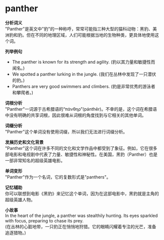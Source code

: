 # panther

**分析词义**  
"Panther"是英文中"豹"的一种称呼，常常可能指三种大型的猫科动物：黑豹、美洲豹和豹。但在不同的地理区域，人们可能根据当地的生物种类，更具体地使用这个词。

  

**列举例句**

  

*   The panther is known for its strength and agility. (豹以其力量和敏捷性而闻名。)
*   We spotted a panther lurking in the jungle. (我们在丛林中发现了一只潜伏的豹。)
*   Panthers are very good swimmers and climbers. (豹是非常优秀的游泳者和攀爬者。)

  

**词根分析**  
"Panther"一词源于古希腊语的“πάνθηρ”(pánthēr)。不幸的是，这个词在希腊语中没有明确的共享词根，因此很难从词根的角度找到与它相关的其他单词。

  

**词缀分析**  
"Panther"这个单词没有使用词缀，所以我们无法进行词缀分析。

  

**发展历史和文化背景**  
"Panther"这个词在许多不同的文化和文学作品中都受到了象征。例如，它在很多部电影和电视剧中代表了力量、敏捷性和神秘性。在美国，黑豹（Panther）也是一部非常知名的超级英雄电影。

  

**单词变形**  
"Panther"作为一个名词，它的复数形式是"panthers"。

  

**记忆辅助**  
你可以联想到电影《黑豹》来记忆这个单词，因为在这部电影中，黑豹就是主角的超级英雄人物。

  

**小故事**  
In the heart of the jungle, a panther was stealthily hunting. Its eyes sparkled with focus, preparing to chase its prey.  
(在丛林的心脏地带，一只豹正在悄悄地狩猎。它的眼睛闪耀着专注的光芒，准备追逐猎物。)
